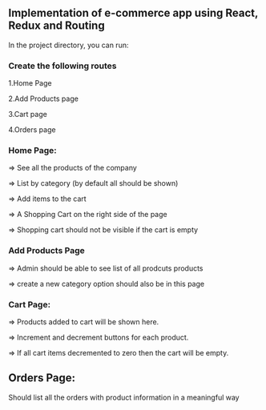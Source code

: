 ## Implementation of e-commerce app using React, Redux and Routing

In the project directory, you can run:

### Create the following routes

1.Home Page 

2.Add Products page

3.Cart page

4.Orders page 

### Home Page:

=> See all the products of the company

=> List by category (by default all should be shown)

=> Add items to the cart

=> A Shopping Cart on the right side of the page

=> Shopping cart should not be visible if the cart is empty

### Add Products Page

=> Admin should be able to see list of all prodcuts products

=> create a new category option should also be in this page

### Cart Page:

=> Products added to cart will be shown here.

=> Increment and decrement buttons for each product.

=> If all cart items decremented to zero then the cart will be empty.

## Orders Page:

Should list all the orders with product information in a meaningful way



